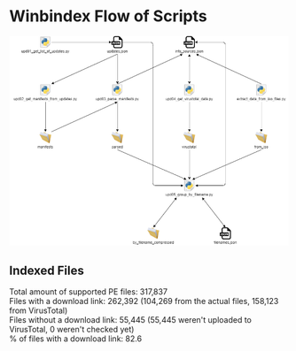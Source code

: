 # Winbindex Flow of Scripts

![winbindex-scripts-flow.png](winbindex-scripts-flow.png)

## Indexed Files

<!--FileStats-->
Total amount of supported PE files: 317,837  
Files with a download link: 262,392 (104,269 from the actual files, 158,123 from VirusTotal)  
Files without a download link: 55,445 (55,445 weren't uploaded to VirusTotal, 0 weren't checked yet)  
% of files with a download link: 82.6  
<!--/FileStats-->
